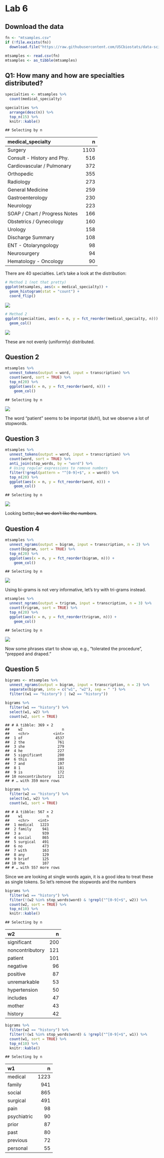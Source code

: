 Lab 6
================

## Download the data

``` r
fn <- "mtsamples.csv"
if (!file.exists(fn))
  download.file("https://raw.githubusercontent.com/USCbiostats/data-science-data/master/00_mtsamples/mtsamples.csv", destfile = fn)

mtsamples <- read.csv(fn)
mtsamples <- as_tibble(mtsamples)
```

## Q1: How many and how are specialties distributed?

``` r
specialties <- mtsamples %>%
  count(medical_specialty)

specialties %>%
  arrange(desc(n)) %>%
  top_n(15) %>%
  knitr::kable()
```

    ## Selecting by n

| medical\_specialty            |    n |
|:------------------------------|-----:|
| Surgery                       | 1103 |
| Consult - History and Phy.    |  516 |
| Cardiovascular / Pulmonary    |  372 |
| Orthopedic                    |  355 |
| Radiology                     |  273 |
| General Medicine              |  259 |
| Gastroenterology              |  230 |
| Neurology                     |  223 |
| SOAP / Chart / Progress Notes |  166 |
| Obstetrics / Gynecology       |  160 |
| Urology                       |  158 |
| Discharge Summary             |  108 |
| ENT - Otolaryngology          |   98 |
| Neurosurgery                  |   94 |
| Hematology - Oncology         |   90 |

There are 40 specialties. Let’s take a look at the distribution:

``` r
# Method 1 (not that pretty)
ggplot(mtsamples, aes(x = medical_specialty)) +
  geom_histogram(stat = "count") +
  coord_flip()
```

![](README_files/figure-gfm/dist1-1.png)<!-- -->

``` r
# Method 2
ggplot(specialties, aes(x = n, y = fct_reorder(medical_specialty, n))) +
  geom_col()
```

![](README_files/figure-gfm/dist2-1.png)<!-- -->

These are not evenly (uniformly) distributed.

## Question 2

``` r
mtsamples %>%
  unnest_tokens(output = word, input = transcription) %>%
  count(word, sort = TRUE) %>%
  top_n(20) %>%
  ggplot(aes(x = n, y = fct_reorder(word, n))) +
    geom_col()
```

    ## Selecting by n

![](README_files/figure-gfm/token-transcript-1.png)<!-- -->

The word “patient” seems to be importat (duh!), but we observe a lot of
stopwords.

## Question 3

``` r
mtsamples %>%
  unnest_tokens(output = word, input = transcription) %>%
  count(word, sort = TRUE) %>%
  anti_join(stop_words, by = "word") %>%
  # Using regular expressions to remove numbers
  filter(!grepl(pattern = "^[0-9]+$", x = word)) %>%
  top_n(20) %>%
  ggplot(aes(x = n, y = fct_reorder(word, n))) +
    geom_col()
```

    ## Selecting by n

![](README_files/figure-gfm/token-transcript-wo-stop-1.png)<!-- -->

Looking better~~, but we don’t like the numbers~~.

## Question 4

``` r
mtsamples %>%
  unnest_ngrams(output = bigram, input = transcription, n = 2) %>%
  count(bigram, sort = TRUE) %>%
  top_n(20) %>%
  ggplot(aes(x = n, y = fct_reorder(bigram, n))) +
    geom_col()
```

    ## Selecting by n

![](README_files/figure-gfm/bigram-transcript-1.png)<!-- -->

Using bi-grams is not very informative, let’s try with tri-grams
instead.

``` r
mtsamples %>%
  unnest_ngrams(output = trigram, input = transcription, n = 3) %>%
  count(trigram, sort = TRUE) %>%
  top_n(20) %>%
  ggplot(aes(x = n, y = fct_reorder(trigram, n))) +
    geom_col()
```

    ## Selecting by n

![](README_files/figure-gfm/trigram-transcript-1.png)<!-- -->

Now some phrases start to show up, e.g., “tolerated the procedure”,
“prepped and draped.”

## Question 5

``` r
bigrams <- mtsamples %>%
  unnest_ngrams(output = bigram, input = transcription, n = 2) %>%
  separate(bigram, into = c("w1", "w2"), sep = " ") %>%
  filter((w1 == "history") | (w2 == "history"))

bigrams %>%
  filter(w1 == "history") %>%
  select(w1, w2) %>%
  count(w2, sort = TRUE)
```

    ## # A tibble: 369 × 2
    ##    w2                  n
    ##    <chr>           <int>
    ##  1 of               4537
    ##  2 the               761
    ##  3 she               279
    ##  4 he                227
    ##  5 significant       200
    ##  6 this              200
    ##  7 and               197
    ##  8 1                 181
    ##  9 is                172
    ## 10 noncontributory   121
    ## # … with 359 more rows

``` r
bigrams %>%
  filter(w2 == "history") %>%
  select(w1, w2) %>%
  count(w1, sort = TRUE)
```

    ## # A tibble: 567 × 2
    ##    w1           n
    ##    <chr>    <int>
    ##  1 medical   1223
    ##  2 family     941
    ##  3 a          939
    ##  4 social     865
    ##  5 surgical   491
    ##  6 no         473
    ##  7 with       163
    ##  8 any        129
    ##  9 brief      125
    ## 10 the        107
    ## # … with 557 more rows

Since we are looking at single words again, it is a good idea to treat
these as single tokens. So let’s remove the stopwords and the numbers

``` r
bigrams %>%
  filter(w1 == "history") %>%
  filter(!(w2 %in% stop_words$word) & !grepl("^[0-9]+$", w2)) %>%
  count(w2, sort = TRUE) %>%
  top_n(10) %>%
  knitr::kable()
```

    ## Selecting by n

| w2              |   n |
|:----------------|----:|
| significant     | 200 |
| noncontributory | 121 |
| patient         | 101 |
| negative        |  96 |
| positive        |  87 |
| unremarkable    |  53 |
| hypertension    |  50 |
| includes        |  47 |
| mother          |  43 |
| history         |  42 |

``` r
bigrams %>%
  filter(w2 == "history") %>%
  filter(!(w1 %in% stop_words$word) & !grepl("^[0-9]+$", w1)) %>%
  count(w1, sort = TRUE) %>%
  top_n(10) %>%
  knitr::kable()
```

    ## Selecting by n

| w1          |    n |
|:------------|-----:|
| medical     | 1223 |
| family      |  941 |
| social      |  865 |
| surgical    |  491 |
| pain        |   98 |
| psychiatric |   90 |
| prior       |   87 |
| past        |   80 |
| previous    |   72 |
| personal    |   55 |
